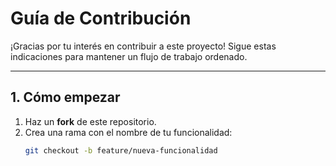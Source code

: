# Guía de Contribución

¡Gracias por tu interés en contribuir a este proyecto! 
Sigue estas indicaciones para mantener un flujo de trabajo ordenado.

---

## 1. Cómo empezar
1. Haz un **fork** de este repositorio.
2. Crea una rama con el nombre de tu funcionalidad:
   ```bash
   git checkout -b feature/nueva-funcionalidad
